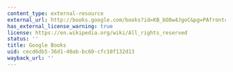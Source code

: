 ```yaml
---
content_type: external-resource
external_url: http://books.google.com/books?id=KB_bO8w4JgoC&pg=PAfrontcover
has_external_license_warning: true
license: https://en.wikipedia.org/wiki/All_rights_reserved
status: ''
title: Google Books
uid: cecd6db5-36d1-40ab-bc60-cfc10f132d13
wayback_url: ''
---
```

